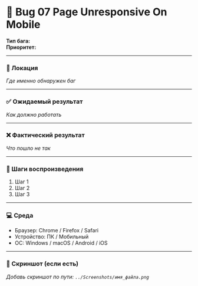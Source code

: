 # 🐞 Bug 07 Page Unresponsive On Mobile

**Тип бага:**  
**Приоритет:**  

---

### 📍 Локация

_Где именно обнаружен баг_

---

### ✅ Ожидаемый результат

_Как должно работать_

---

### ❌ Фактический результат

_Что пошло не так_

---

### 🔁 Шаги воспроизведения

1. Шаг 1
2. Шаг 2
3. Шаг 3

---

### 💻 Среда

- Браузер: Chrome / Firefox / Safari
- Устройство: ПК / Мобильный
- ОС: Windows / macOS / Android / iOS

---

### 📸 Скриншот (если есть)

_Добавь скриншот по пути: `../Screenshots/имя_файла.png`_
